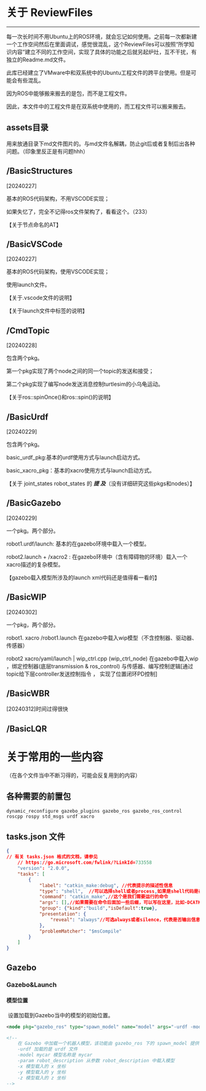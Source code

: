 # 关于 ReviewFiles

---

每一次长时间不用Ubuntu上的ROS环境，就会忘记如何使用。之前每一次都新建一个工作空间然后在里面调试，感觉很混乱，这个ReviewFiles可以按照“所学知识内容”建立不同的工作空间，实现了具体的功能之后就另起炉灶，互不干扰，有独立的Readme.md文件。



此库已经建立了VMware中和双系统中的Ubuntu工程文件的跨平台使用。但是可能会有些混乱。

因为ROS中能够搬来搬去的是包，而不是工程文件。

因此，本文件中的工程文件是在双系统中使用的，而工程文件可以搬来搬去。





## assets目录

用来放通目录下md文件图片的。与md文件名解耦，防止git后或者复制后出各种问题。（印象里反正是有问题hhh）

## /BasicStructures

[20240227]

基本的ROS代码架构，不用VSCODE实现；

如果失忆了，完全不记得ros文件架构了，看看这个。（233）

【关于节点命名的AT】

## /BasicVSCode

[20240227]

基本的ROS代码架构，使用VSCODE实现；

使用launch文件。

【关于.vscode文件的说明】

【关于launch文件中标签的说明】

## /CmdTopic

[20240228]

包含两个pkg。

第一个pkg实现了两个node之间的同一个topic的发送和接受；

第二个pkg实现了编写node发送消息控制turtlesim的小乌龟运动。

【关于ros::spinOnce()和ros::spin()的说明】

## /BasicUrdf

[20240229]

包含两个pkg。

basic_urdf_pkg:基本的urdf使用方式与launch启动方式。

basic_xacro_pkg：基本的xacro使用方式与launch启动方式。

【关于 joint_states  robot_states 的 ***提 及***（没有详细研究这些pkgs和nodes）】

## /BasicGazebo

[20240229]

一个pkg。两个部分。

robot1.urdf/launch: 基本的在gazebo环境中载入一个模型。

robot2.launch + /xacro2 : 在gazebo环境中（含有障碍物的环境）载入一个xacro描述的复杂模型。

【gazebo载入模型所涉及的launch xml代码还是值得看一看的】

## /BasicWIP

[20240302]

一个pkg，两个部分。

robot1. xacro /robot1.launch 在gazebo中载入wip模型（不含控制器、驱动器、传感器）

robot2 xacro/yaml/launch | wip_ctrl.cpp (wip_ctrl_node) 在gazebo中载入wip ，绑定控制器(底层transmission & ros_control) 与传感器、编写控制逻辑[通过topic给下层controller发送控制指令 ， 实现了位置闭环PD控制]



## /BasicWBR 

[20240312]时间过得很快



## /BasicLQR



# 关于常用的一些内容

（在各个文件当中不断习得的，可能会反复用到的内容）

## 各种需要的前置包

```
dynamic_reconfigure gazebo_plugins gazebo_ros gazebo_ros_control roscpp rospy std_msgs urdf xacro
```



## tasks.json 文件

```json
{
// 有关 tasks.json 格式的文档，请参见
    // https://go.microsoft.com/fwlink/?LinkId=733558
    "version": "2.0.0",
    "tasks": [
        {
            "label": "catkin_make:debug", //代表提示的描述性信息
            "type": "shell",  //可以选择shell或者process,如果是shell代码是在shell里面运行一个命令，如果是process代表作为一个进程来运行
            "command": "catkin_make",//这个是我们需要运行的命令
            "args": [],//如果需要在命令后面加一些后缀，可以写在这里，比如-DCATKIN_WHITELIST_PACKAGES=“pac1;pac2”
            "group": {"kind":"build","isDefault":true},
            "presentation": {
                "reveal": "always"//可选always或者silence，代表是否输出信息
            },
            "problemMatcher": "$msCompile"
        }
    ]
}

```









## Gazebo

### Gazebo&Launch

#### 模型位置

​	设置加载到Gazebo当中的模型的初始位置。

```xml
<node pkg="gazebo_ros" type="spawn_model" name="model" args="-urdf -model mycar -param robot_description"  />

<!-- 
    在 Gazebo 中加载一个机器人模型，该功能由 gazebo_ros 下的 spawn_model 提供:
    -urdf 加载的是 urdf 文件
    -model mycar 模型名称是 mycar
    -param robot_description 从参数 robot_description 中载入模型
    -x 模型载入的 x 坐标
    -y 模型载入的 y 坐标
    -z 模型载入的 z 坐标
-->

```

